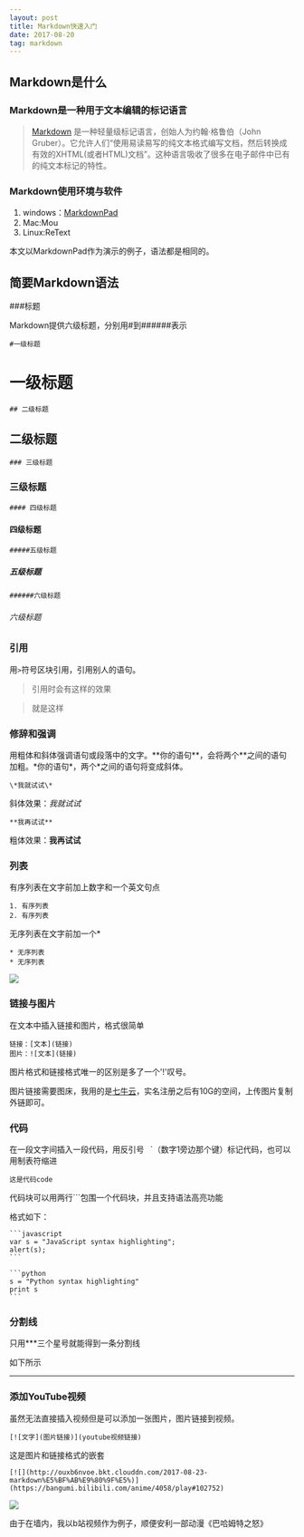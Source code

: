 ```yaml
---
layout: post
title: Markdown快速入门
date: 2017-08-20 
tag: markdown
---
```


## Markdown是什么

### Markdown是一种用于文本编辑的标记语言
>[Markdown](https://zh.wikipedia.org/wiki/Markdown "wikipedia") 是一种轻量级标记语言，创始人为约翰·格鲁伯（John Gruber）。它允许人们“使用易读易写的纯文本格式编写文档，然后转换成有效的XHTML(或者HTML)文档”。这种语言吸收了很多在电子邮件中已有的纯文本标记的特性。


### Markdown使用环境与软件

1. windows：[MarkdownPad](https://markdownpad.com/ "markdownpad")
2. Mac:Mou
3. Linux:ReText

本文以MarkdownPad作为演示的例子，语法都是相同的。

## 简要Markdown语法

###标题

Markdown提供六级标题，分别用#到######表示

	#一级标题

# 一级标题

	## 二级标题

## 二级标题

	### 三级标题

### 三级标题

	#### 四级标题

#### 四级标题

	#####五级标题

##### 五级标题

	######六级标题

###### 六级标题



### 引用

用`>`符号区块引用，引用别人的语句。

>引用时会有这样的效果

>就是这样

### 修辞和强调

用粗体和斜体强调语句或段落中的文字。\**你的语句\*\*，会将两个\*\*之间的语句加粗。\*你的语句\*，两个\*之间的语句将变成斜体。
	
	\*我就试试\*

斜体效果：_我就试试_

	**我再试试**

粗体效果：**我再试试**

### 列表

有序列表在文字前加上数字和一个英文句点
	
	1. 有序列表
	2. 有序列表

无序列表在文字前加一个*
	
	* 无序列表
	* 无序列表

![](http://ouxb6nvoe.bkt.clouddn.com/2017-08-23-markdown-01.PNG)

### 链接与图片

在文本中插入链接和图片，格式很简单
	
	链接：[文本](链接)
	图片：![文本](链接)

图片格式和链接格式唯一的区别是多了一个'!'叹号。

图片链接需要图床，我用的是[七牛云](https://portal.qiniu.com/create, "七牛云")，实名注册之后有10G的空间，上传图片复制外链即可。

### 代码

在一段文字间插入一段代码，用反引号` ` `（数字1旁边那个键）标记代码，也可以用制表符缩进
	
	这是代码code

代码块可以用两行```包围一个代码块，并且支持语法高亮功能

格式如下：

	```javascript
	var s = "JavaScript syntax highlighting";
	alert(s);
	```
 
	```python
	s = "Python syntax highlighting"
	print s
	```

###  分割线

只用\*\*\*三个星号就能得到一条分割线

如下所示

***

### 添加YouTube视频

虽然无法直接插入视频但是可以添加一张图片，图片链接到视频。
	
	[![文字](图片链接)](youtube视频链接)

这是图片和链接格式的嵌套

	[![](http://ouxb6nvoe.bkt.clouddn.com/2017-08-23-markdown%E5%BF%AB%E9%80%9F%E5%)](https://bangumi.bilibili.com/anime/4058/play#102752)

[![](http://ouxb6nvoe.bkt.clouddn.com/2017-08-23-markdown%E5%BF%AB%E9%80%9F%E5%)](https://bangumi.bilibili.com/anime/4058/play#102752)

由于在墙内，我以b站视频作为例子，顺便安利一部动漫《巴哈姆特之怒》
